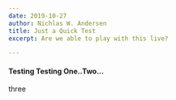```yaml
---
date: 2019-10-27
author: Nichlas W. Andersen
title: Just a Quick Test
excerpt: Are we able to play with this live?

---
```

#### Testing Testing One..Two...

three